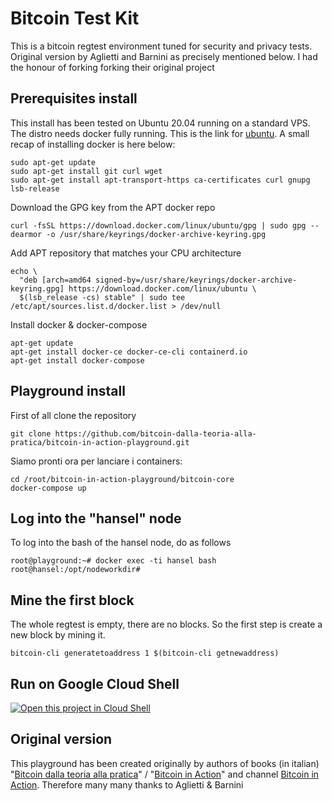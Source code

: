 # Bitcoin Test Kit

This is a bitcoin regtest environment tuned for security and privacy tests. Original version by Aglietti and Barnini as precisely mentioned below. I had the honour of forking forking their original project

## Prerequisites install

This install has been tested on Ubuntu 20.04 running on a standard VPS. The distro needs docker fully running. This is the link for [ubuntu](https://docs.docker.com/engine/install/ubuntu/). A small recap of installing docker is here below:

```
sudo apt-get update
sudo apt-get install git curl wget
sudo apt-get install apt-transport-https ca-certificates curl gnupg lsb-release
```

Download the GPG key from the APT docker repo

```
curl -fsSL https://download.docker.com/linux/ubuntu/gpg | sudo gpg --dearmor -o /usr/share/keyrings/docker-archive-keyring.gpg
```

Add APT repository that matches your CPU architecture

```
echo \
  "deb [arch=amd64 signed-by=/usr/share/keyrings/docker-archive-keyring.gpg] https://download.docker.com/linux/ubuntu \
  $(lsb_release -cs) stable" | sudo tee /etc/apt/sources.list.d/docker.list > /dev/null
```

Install docker & docker-compose

```
apt-get update
apt-get install docker-ce docker-ce-cli containerd.io
apt-get install docker-compose
```

## Playground install

First of all clone the repository

```
git clone https://github.com/bitcoin-dalla-teoria-alla-pratica/bitcoin-in-action-playground.git
```

Siamo pronti ora per lanciare i containers:

```
cd /root/bitcoin-in-action-playground/bitcoin-core
docker-compose up
```

## Log into the "hansel" node

To log into the bash of the hansel node, do as follows


```
root@playground:~# docker exec -ti hansel bash
root@hansel:/opt/nodeworkdir# 
```

## Mine the first block

The whole regtest is empty, there are no blocks. So the first step is create a new block by mining it. 

```
bitcoin-cli generatetoaddress 1 $(bitcoin-cli getnewaddress)
```

## Run on Google Cloud Shell

[![Open this project in Cloud
Shell](http://gstatic.com/cloudssh/images/open-btn.png)](https://console.cloud.google.com/cloudshell/open?git_repo=https://github.com/bitcoin-dalla-teoria-alla-pratica/bitcoin-in-action-playground.git&tutorial=gcp-shell-tutorial.md&shellonly=true)

## Original version

This playground has been created originally by authors of books (in italian) "[Bitcoin dalla teoria alla pratica](https://www.amazon.com/Bitcoin-Dalla-teoria-pratica-Italian/dp/B07SNNNL2P)" / "[Bitcoin in Action](https://www.amazon.com/gp/product/B08NL5ZV6X)" and channel [Bitcoin in Action](https://www.youtube.com/BitcoinInAction). Therefore many many thanks to Aglietti & Barnini



